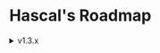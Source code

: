 # Hascal's Roadmap 

<details>
<summary>v1.3.x</summary>

### Base
- `new/delete` c++ keyword based memory management
- null safety
- basic support for pointers
- use `std::array` for fixed sized array instead of `std::vector`
- check if a function not returns a value, else show error
- redesign logo

### Language
- multi library import :
```
use http, random
```

- inline assembly
```
asm("mov e1, bx")
```

- lambdas :
```
var mythread = thread(@(1000,true){
    print("hi")
})
```

- function decorators :
```
@static
function add(a:int,b:int) : int {
    return a + b
}
```

- `@no_mm` decorator for manual memory management
- `@extern_c` decorator defines a function or variable in an `extern "C"` block 

- dictionaries :
```
var names_age = dict(string,int,{
   "john" : 25,
   "nickolas" : 38
})

# or :
var foo = {
   "X" : 1,
   "Y" : 2
}
```

- namespace based library import
e.g:
`foo.has` :
```
function bar(): string {
    return "bar"
}
```

`main.has` :
```
use foo

function main () : int {
    print(foo::bar())
    return 0
}
```
### Standard Library
- `json`, `sqlite`, `thread` library
- `qt` wrapper

</details>

